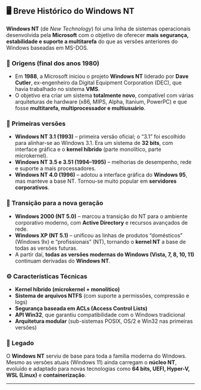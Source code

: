 ## 🖥️ Breve Histórico do Windows NT

**Windows NT** (de *New Technology*) foi uma linha de sistemas operacionais desenvolvida pela **Microsoft** com o objetivo de oferecer **mais segurança, estabilidade e suporte a multitarefa** do que as versões anteriores do Windows baseadas em MS-DOS.

### 🧩 Origens (final dos anos 1980)

* Em **1988**, a Microsoft iniciou o projeto **Windows NT** liderado por **Dave Cutler**, ex-engenheiro da Digital Equipment Corporation (DEC), que havia trabalhado no sistema **VMS**.
* O objetivo era criar um sistema **totalmente novo**, compatível com várias arquiteturas de hardware (x86, MIPS, Alpha, Itanium, PowerPC) e que fosse **multitarefa, multiprocessador e multiusuário**.

### 🧱 Primeiras versões

* **Windows NT 3.1 (1993)** – primeira versão oficial; o “3.1” foi escolhido para alinhar-se ao Windows 3.1. Era um sistema de **32 bits**, com interface gráfica e o **kernel híbrido** (parte monolítico, parte microkernel).
* **Windows NT 3.5 e 3.51 (1994–1995)** – melhorias de desempenho, rede e suporte a mais processadores.
* **Windows NT 4.0 (1996)** – adotou a interface gráfica do **Windows 95**, mas manteve a base NT. Tornou-se muito popular em **servidores corporativos**.

### 🔄 Transição para a nova geração

* **Windows 2000 (NT 5.0)** – marcou a transição do NT para o ambiente corporativo moderno, com **Active Directory** e recursos avançados de rede.
* **Windows XP (NT 5.1)** – unificou as linhas de produtos “domésticos” (Windows 9x) e “profissionais” (NT), tornando o **kernel NT** a base de todas as versões futuras.
* A partir daí, **todas as versões modernas do Windows (Vista, 7, 8, 10, 11)** continuam derivadas do **Windows NT**.

### ⚙️ Características Técnicas

* **Kernel híbrido (microkernel + monolítico)**
* **Sistema de arquivos NTFS** (com suporte a permissões, compressão e logs)
* **Segurança baseada em ACLs (Access Control Lists)**
* **API Win32**, que garantiu compatibilidade com o Windows tradicional
* **Arquitetura modular** (sub-sistemas POSIX, OS/2 e Win32 nas primeiras versões)

### 🧠 Legado

O **Windows NT** serviu de base para toda a família moderna do Windows.
Mesmo as versões atuais (Windows 11) ainda carregam o **núcleo NT**, evoluído e adaptado para novas tecnologias como **64 bits, UEFI, Hyper-V, WSL (Linux)** e **containerização**.

---
